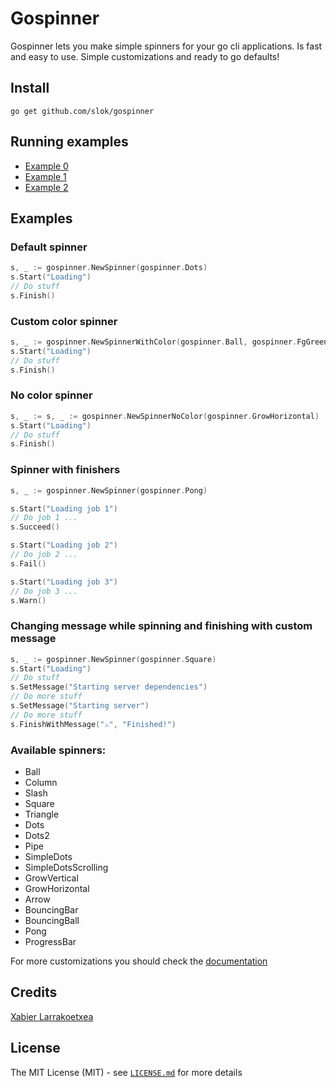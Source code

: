 
# Gospinner

Gospinner lets you make simple spinners for your go cli applications. Is fast
and easy to use. Simple customizations and ready to go defaults!

## Install

```
go get github.com/slok/gospinner
```

## Running examples

* [Example 0](https://asciinema.org/a/82944)
* [Example 1](https://asciinema.org/a/82946)
* [Example 2](https://asciinema.org/a/82947)

## Examples


### Default spinner

```go
s, _ := gospinner.NewSpinner(gospinner.Dots)
s.Start("Loading")
// Do stuff
s.Finish()
```

### Custom color spinner

```go
s, _ := gospinner.NewSpinnerWithColor(gospinner.Ball, gospinner.FgGreen)
s.Start("Loading")
// Do stuff
s.Finish()
```

### No color spinner

```go
s, _ := s, _ := gospinner.NewSpinnerNoColor(gospinner.GrowHorizontal)
s.Start("Loading")
// Do stuff
s.Finish()
```

### Spinner with finishers
```go
s, _ := gospinner.NewSpinner(gospinner.Pong)

s.Start("Loading job 1")
// Do job 1 ...
s.Succeed()

s.Start("Loading job 2")
// Do job 2 ...
s.Fail()

s.Start("Loading job 3")
// Do job 3 ...
s.Warn()
```

### Changing message while spinning and finishing with custom message
```go
s, _ := gospinner.NewSpinner(gospinner.Square)
s.Start("Loading")
// Do stuff
s.SetMessage("Starting server dependencies")
// Do more stuff
s.SetMessage("Starting server")
// Do more stuff
s.FinishWithMessage("⚔", "Finished!")
```

### Available spinners:

* Ball
* Column
* Slash
* Square
* Triangle
* Dots
* Dots2
* Pipe
* SimpleDots
* SimpleDotsScrolling
* GrowVertical
* GrowHorizontal
* Arrow
* BouncingBar
* BouncingBall
* Pong
* ProgressBar

For more customizations you should check the [documentation]()

## Credits

[Xabier Larrakoetxea](http://github.com/slok)


## License

The MIT License (MIT) - see [`LICENSE.md`](LICENSE.md) for more details
